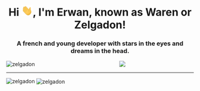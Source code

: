 <h1 align="center">Hi <img src="https://github.com/Zelgadon/Zelgadon/blob/main/assets/gifs/Hi.gif" width=30px>, I'm Erwan, known as Waren or Zelgadon!</h1>
<h3 align="center">A french and young developer with stars in the eyes and dreams in the head.</h3>
<img align="right" src='https://user-images.githubusercontent.com/5713670/87202985-820dcb80-c2b6-11ea-9f56-7ec461c497c3.gif' width='200'>

<p align="left"> <img src="https://komarev.com/ghpvc/?username=zelgadon&label=Profile%20views&color=0e75b6&style=flat" alt="zelgadon" /> </p>

---

<p><img align="left" src="https://github-readme-stats.vercel.app/api/top-langs?username=zelgadon&show_icons=true&locale=en&layout=compact" alt="zelgadon" /></p>

<p>&nbsp;<img align="center" src="https://github-readme-stats.vercel.app/api?username=zelgadon&show_icons=true&locale=en" alt="zelgadon" /></p>
